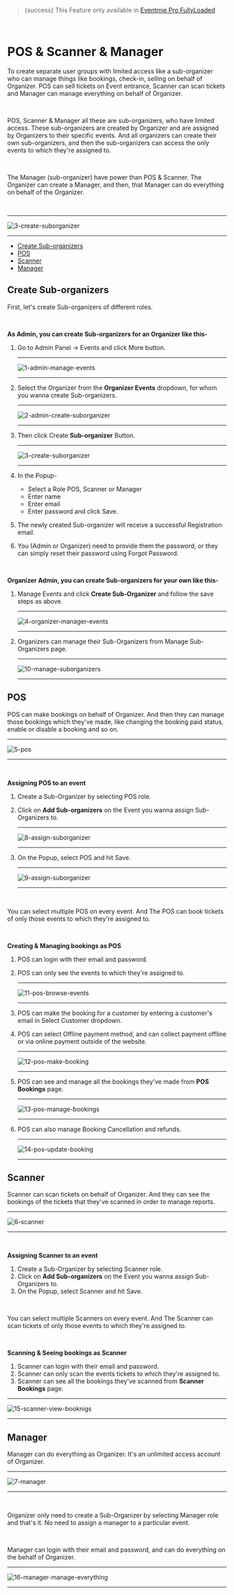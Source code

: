 
>{success} This Feature only available in [Eventmie Pro FullyLoaded](https://classiebit.com/eventmie-pro-fullyloaded)

<br>

# POS & Scanner & Manager

To create separate user groups with limited access like a sub-organizer who can manage things like bookings, check-in, selling on behalf of Organizer. POS can sell tickets on Event entrance, Scanner can scan tickets and Manager can manage everything on behalf of Organizer.

<br>

POS, Scanner & Manager all these are sub-organizers, who have limited access. These sub-organizers are created by Organizer and are assigned by Organizers to their specific events. And all organizers can create their own sub-organizers, and then the sub-organizers can access the only events to which they're assigned to.

<br>

The Manager (sub-organizer) have power than POS & Scanner. The Organizer can create a Manager, and then, that Manager can do everything on behalf of the Organizer.

<br>

---

![3-create-suborganizer](https://eventmie-pro-docs.classiebit.com//images/fullyloaded/3-create-suborganizer.png "3-create-suborganizer")

---

- [Create Sub-organizers](#Create-Sub-organizers)
- [POS](#POS)
- [Scanner](#Scanner)
- [Manager](#Manager)


<a name="Create-Sub-organizers"></a> 
## Create Sub-organizers

First, let's create Sub-organizers of different roles.

<br>

**As Admin, you can create Sub-organizers for an Organizer like this-**

1. Go to Admin Panel -> Events and click More button.

    ---

    ![1-admin-manage-events](https://eventmie-pro-docs.classiebit.com//images/fullyloaded/1-admin-manage-events.png "1-admin-manage-events")

    ---

2. Select the Organizer from the **Organizer Events** dropdown, for whom you wanna create Sub-organizers.

    ---

    ![2-admin-create-suborganizer](https://eventmie-pro-docs.classiebit.com//images/fullyloaded/2-admin-create-suborganizer.png "2-admin-create-suborganizer")

    ---

3. Then click Create **Sub-organizer** Button.

    ---

    ![3-create-suborganizer](https://eventmie-pro-docs.classiebit.com//images/fullyloaded/3-create-suborganizer.png "3-create-suborganizer")

    ---

4. In the Popup- 
    - Select a Role POS, Scanner or Manager
    - Enter name
    - Enter email
    - Enter password and click Save.
    
5. The newly created Sub-organizer will receive a successful Registration email.
6. You (Admin or Organizer) need to provide them the password, or they can simply reset their password using Forgot Password.

<br>

**Organizer Admin, you can create Sub-organizers for your own like this-**

1. Manage Events and click **Create Sub-Organizer** and follow the save steps as above.

    ---

    ![4-organizer-manager-events](https://eventmie-pro-docs.classiebit.com//images/fullyloaded/4-organizer-manager-events.png "4-organizer-manager-events")

    ---

2. Organizers can manage their Sub-Organizers from Manage Sub-Organizers page.

    ---

    ![10-manage-suborganizers](https://eventmie-pro-docs.classiebit.com//images/fullyloaded/10-manage-suborganizers.png "10-manage-suborganizers")

    ---


<a name="POS"></a> 
## POS

POS can make bookings on behalf of Organizer. And then they can manage those bookings which they've made, like changing the booking paid status, enable or disable a booking and so on.


---

![5-pos](https://eventmie-pro-docs.classiebit.com//images/fullyloaded/5-pos.png "5-pos")

---


<br>

**Assigning POS to an event**

1. Create a Sub-Organizer by selecting POS role.
2. Click on **Add Sub-organizers** on the Event you wanna assign Sub-Organizers to.

    ---

    ![8-assign-suborganizer](https://eventmie-pro-docs.classiebit.com//images/fullyloaded/8-assign-suborganizer.png "8-assign-suborganizer")

    ---

3. On the Popup, select POS and hit Save.

    ---

    ![9-assign-suborganizer](https://eventmie-pro-docs.classiebit.com//images/fullyloaded/9-assign-suborganizer.png "9-assign-suborganizer")

    ---

<br>

You can select multiple POS on every event. And The POS can book tickets of only those events to which they're assigned to.

<br>

**Creating & Managing bookings as POS**

1. POS can login with their email and password.
2. POS can only see the events to which they're assigned to.

    ---

    ![11-pos-browse-events](https://eventmie-pro-docs.classiebit.com//images/fullyloaded/11-pos-browse-events.png "11-pos-browse-events")

    ---

2. POS can make the booking for a customer by entering a customer's email in Select Customer dropdown.
3. POS can select Offline payment method, and can collect payment offline or via online payment outside of the website.

    ---

    ![12-pos-make-booking](https://eventmie-pro-docs.classiebit.com//images/fullyloaded/12-pos-make-booking.png "12-pos-make-booking")

    ---

4. POS can see and manage all the bookings they've made from **POS Bookings** page.

    ---

    ![13-pos-manage-bookings](https://eventmie-pro-docs.classiebit.com//images/fullyloaded/13-pos-manage-bookings.png "13-pos-manage-bookings")

    ---

5. POS can also manage Booking Cancellation and refunds.

    ---

    ![14-pos-update-booking](https://eventmie-pro-docs.classiebit.com//images/fullyloaded/14-pos-update-booking.png "14-pos-update-booking")

    ---


<a name="Scanner"></a> 
## Scanner

Scanner can scan tickets on behalf of Organizer. And they can see the bookings of the tickets that they've scanned in order to manage reports.

---

![6-scanner](https://eventmie-pro-docs.classiebit.com//images/fullyloaded/6-scanner.png "6-scanner")

---

<br>

**Assigning Scanner to an event**

1. Create a Sub-Organizer by selecting Scanner role.
2. Click on **Add Sub-organizers** on the Event you wanna assign Sub-Organizers to.
3. On the Popup, select Scanner and hit Save.

<br>

You can select multiple Scanners on every event. And The Scanner can scan tickets of only those events to which they're assigned to.

<br>

**Scanning & Seeing bookings as Scanner**

1. Scanner can login with their email and password.
2. Scanner can only scan the events tickets to which they're assigned to.
3. Scanner can see all the bookings they've scanned from **Scanner Bookings** page.

---

![15-scanner-view-booknigs](https://eventmie-pro-docs.classiebit.com//images/fullyloaded/15-scanner-view-booknigs.png "15-scanner-view-booknigs")

---


<a name="Manager"></a> 
## Manager

Manager can do everything as Organizer. It's an unlimited access account of Organizer.

---

![7-manager](https://eventmie-pro-docs.classiebit.com//images/fullyloaded/7-manager.png "7-manager")

---

<br>

Organizer only need to create a Sub-Organizer by selecting Manager role and that's it. No need to assign a manager to a particular event.

<br>

Manager can login with their email and password, and can do everything on the behalf of Organizer.

---

![16-manager-manage-everything](https://eventmie-pro-docs.classiebit.com//images/fullyloaded/16-manager-manage-everything.png "16-manager-manage-everything")

---